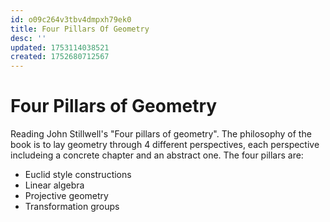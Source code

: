 ```yaml
---
id: o09c264v3tbv4dmpxh79ek0
title: Four Pillars Of Geometry
desc: ''
updated: 1753114038521
created: 1752680712567
---
```

# Four Pillars of Geometry

Reading John Stillwell's "Four pillars of geometry". The philosophy of the book is to lay geometry through 4 different perspectives, each perspective includeing a concrete chapter and an abstract one. The four pillars are:

- Euclid style constructions
- Linear algebra
- Projective geometry
- Transformation groups